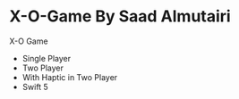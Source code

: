 # X-O-Game By Saad Almutairi


X-O Game 

  - Single Player
  - Two Player
  - With Haptic in Two Player
  - Swift 5

  
  
